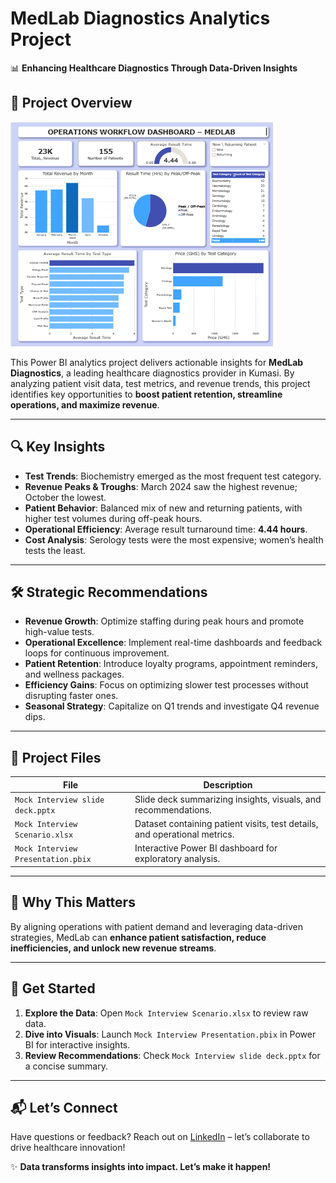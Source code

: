 # MedLab Diagnostics Analytics Project  

📊 **Enhancing Healthcare Diagnostics Through Data-Driven Insights**  

## 🚀 Project Overview  

![Medlab Operations Workflow Dashboard](https://github.com/itsmearafik/medlab_diagnostic_analysis/blob/main/dashboard.png)

This Power BI analytics project delivers actionable insights for **MedLab Diagnostics**, a leading healthcare diagnostics provider in Kumasi. By analyzing patient visit data, test metrics, and revenue trends, this project identifies key opportunities to **boost patient retention, streamline operations, and maximize revenue**.  

---

## 🔍 Key Insights  

- **Test Trends**: Biochemistry emerged as the most frequent test category.  
- **Revenue Peaks & Troughs**: March 2024 saw the highest revenue; October the lowest.  
- **Patient Behavior**: Balanced mix of new and returning patients, with higher test volumes during off-peak hours.  
- **Operational Efficiency**: Average result turnaround time: **4.44 hours**.  
- **Cost Analysis**: Serology tests were the most expensive; women’s health tests the least.  

---

## 🛠️ Strategic Recommendations  

- **Revenue Growth**: Optimize staffing during peak hours and promote high-value tests.  
- **Operational Excellence**: Implement real-time dashboards and feedback loops for continuous improvement.  
- **Patient Retention**: Introduce loyalty programs, appointment reminders, and wellness packages.  
- **Efficiency Gains**: Focus on optimizing slower test processes without disrupting faster ones.  
- **Seasonal Strategy**: Capitalize on Q1 trends and investigate Q4 revenue dips.  

---

## 📂 Project Files  

| File | Description |  
|------|-------------|  
| `Mock Interview slide deck.pptx` | Slide deck summarizing insights, visuals, and recommendations. |  
| `Mock Interview Scenario.xlsx` | Dataset containing patient visits, test details, and operational metrics. |  
| `Mock Interview Presentation.pbix` | Interactive Power BI dashboard for exploratory analysis. |  

---

## 🎯 Why This Matters  

By aligning operations with patient demand and leveraging data-driven strategies, MedLab can **enhance patient satisfaction, reduce inefficiencies, and unlock new revenue streams**.  

---

## 🚀 Get Started  

1. **Explore the Data**: Open `Mock Interview Scenario.xlsx` to review raw data.  
2. **Dive into Visuals**: Launch `Mock Interview Presentation.pbix` in Power BI for interactive insights.  
3. **Review Recommendations**: Check `Mock Interview slide deck.pptx` for a concise summary.  

---

## 📬 Let’s Connect  

Have questions or feedback? Reach out on [LinkedIn](https://www.linkedin.com/in/abdulrafikal-hassan/) – let’s collaborate to drive healthcare innovation!  

✨ **Data transforms insights into impact. Let’s make it happen!**
